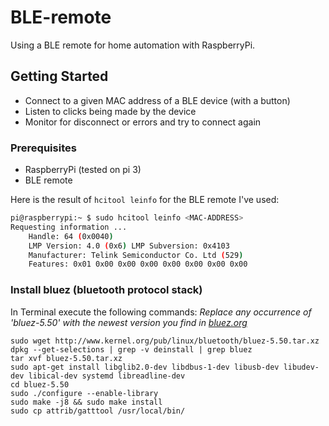 # BLE-remote

Using a BLE remote for home automation with RaspberryPi.

## Getting Started

- Connect to a given MAC address of a BLE device (with a button)
- Listen to clicks being made by the device
- Monitor for disconnect or errors and try to connect again

### Prerequisites
- RaspberryPi (tested on pi 3)
- BLE remote

Here is the result of ```hcitool leinfo``` for the BLE remote I've used:
```bash
pi@raspberrypi:~ $ sudo hcitool leinfo <MAC-ADDRESS>
Requesting information ...
	Handle: 64 (0x0040)
	LMP Version: 4.0 (0x6) LMP Subversion: 0x4103
	Manufacturer: Telink Semiconductor Co. Ltd (529)
	Features: 0x01 0x00 0x00 0x00 0x00 0x00 0x00 0x00
```

### Install bluez (bluetooth protocol stack)
In Terminal execute the following commands:
*Replace any occurrence of 'bluez-5.50' with the newest version you find in [bluez.org](http://www.bluez.org/download/)*

```
sudo wget http://www.kernel.org/pub/linux/bluetooth/bluez-5.50.tar.xz
dpkg --get-selections | grep -v deinstall | grep bluez
tar xvf bluez-5.50.tar.xz
sudo apt-get install libglib2.0-dev libdbus-1-dev libusb-dev libudev-dev libical-dev systemd libreadline-dev
cd bluez-5.50
sudo ./configure --enable-library
sudo make -j8 && sudo make install
sudo cp attrib/gatttool /usr/local/bin/
```
